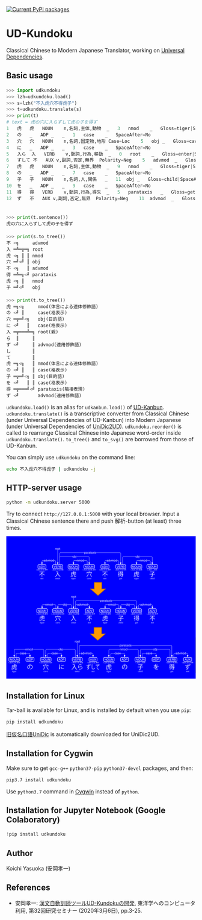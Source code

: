 [![Current PyPI packages](https://badge.fury.io/py/udkundoku.svg)](https://pypi.org/project/udkundoku/)

# UD-Kundoku

Classical Chinese to Modern Japanese Translator, working on [Universal Dependencies](https://universaldependencies.org/format.html).

## Basic usage

```py
>>> import udkundoku
>>> lzh=udkundoku.load()
>>> s=lzh("不入虎穴不得虎子")
>>> t=udkundoku.translate(s)
>>> print(t)
# text = 虎の穴に入らずして虎の子を得ず
1	虎	虎	NOUN	n,名詞,主体,動物	_	3	nmod	_	Gloss=tiger|SpaceAfter=No
2	の	_	ADP	_	_	1	case	_	SpaceAfter=No
3	穴	穴	NOUN	n,名詞,固定物,地形	Case=Loc	5	obj	_	Gloss=cave|SpaceAfter=No
4	に	_	ADP	_	_	3	case	_	SpaceAfter=No
5	入ら	入	VERB	v,動詞,行為,移動	_	0	root	_	Gloss=enter|SpaceAfter=No
6	ずして	不	AUX	v,副詞,否定,無界	Polarity=Neg	5	advmod	_	Gloss=not|SpaceAfter=No
7	虎	虎	NOUN	n,名詞,主体,動物	_	9	nmod	_	Gloss=tiger|SpaceAfter=No
8	の	_	ADP	_	_	7	case	_	SpaceAfter=No
9	子	子	NOUN	n,名詞,人,関係	_	11	obj	_	Gloss=child|SpaceAfter=No
10	を	_	ADP	_	_	9	case	_	SpaceAfter=No
11	得	得	VERB	v,動詞,行為,得失	_	5	parataxis	_	Gloss=get|SpaceAfter=No
12	ず	不	AUX	v,副詞,否定,無界	Polarity=Neg	11	advmod	_	Gloss=not|SpaceAfter=No


>>> print(t.sentence())
虎の穴に入らずして虎の子を得ず

>>> print(s.to_tree())
不 <╗     advmod
入 ═╩═╦═╗ root
虎 <╗ ║ ║ nmod
穴 ═╝<╝ ║ obj
不 <╗   ║ advmod
得 ═╩═╗<╝ parataxis
虎 <╗ ║   nmod
子 ═╝<╝   obj

>>> print(t.to_tree())
虎 ═╗<╗     nmod(体言による連体修飾語)
の <╝ ║     case(格表示)
穴 ═╦═╝<╗   obj(目的語)
に <╝   ║   case(格表示)
入 ═╦═══╩═╗ root(親)
ら  ║     ║
ず <╝     ║ advmod(連用修飾語)
し        ║
て        ║
虎 ═╗<╗   ║ nmod(体言による連体修飾語)
の <╝ ║   ║ case(格表示)
子 ═╦═╝<╗ ║ obj(目的語)
を <╝   ║ ║ case(格表示)
得 ═╦═══╝<╝ parataxis(隣接表現)
ず <╝       advmod(連用修飾語)
```

`udkundoku.load()` is an alias for `udkanbun.load()` of [UD-Kanbun](https://github.com/KoichiYasuoka/UD-Kanbun/). `udkundoku.translate()` is a transcriptive converter from Classical Chinese (under Universal Dependencies of UD-Kanbun) into Modern Japanese (under Universal Dependencies of [UniDic2UD](https://github.com/KoichiYasuoka/UniDic2UD/)). `udkundoku.reorder()` is called to rearrange Classical Chinese into Japanese word-order inside `udkundoku.translate()`. `to_tree()` and `to_svg()` are borrowed from those of UD-Kanbun.

You can simply use `udkundoku` on the command line:
```sh
echo 不入虎穴不得虎子 | udkundoku -j
```

## HTTP-server usage

```sh
python -m udkundoku.server 5000
```
Try to connect `http://127.0.0.1:5000` with your local browser. Input a Classical Chinese sentence there and push 解析-button (at least) three times.

![不入虎穴不得虎子](https://raw.githubusercontent.com/KoichiYasuoka/UD-Kundoku/master/example.png)

## Installation for Linux

Tar-ball is available for Linux, and is installed by default when you use `pip`:
```sh
pip install udkundoku
```
[旧仮名口語UniDic](https://unidic.ninjal.ac.jp/download_all#unidic_qkana) is automatically downloaded for UniDic2UD.

## Installation for Cygwin

Make sure to get `gcc-g++` `python37-pip` `python37-devel` packages, and then:
```sh
pip3.7 install udkundoku
```
Use `python3.7` command in [Cygwin](https://www.cygwin.com/install.html) instead of `python`.

## Installation for Jupyter Notebook (Google Colaboratory)

```py
!pip install udkundoku
```

## Author

Koichi Yasuoka (安岡孝一)

## References

* 安岡孝一: [漢文自動訓読ツールUD-Kundokuの開発](http://kanji.zinbun.kyoto-u.ac.jp/~yasuoka/publications/2020-03-06.pdf), 東洋学へのコンピュータ利用, 第32回研究セミナー (2020年3月6日), pp.3-25.

